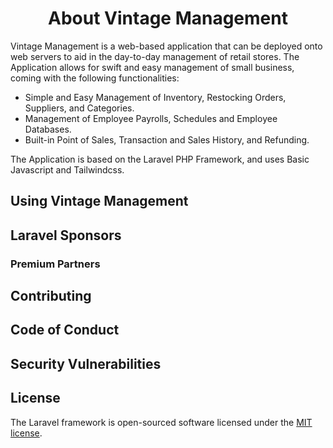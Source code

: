 ## <h1 align="center"> About Vintage Management </h1>

Vintage Management is a web-based application that can be deployed onto web servers to aid in the day-to-day management of retail stores.  The Application allows for swift and easy management of small business, coming with the following functionalities:
- Simple and Easy Management of Inventory, Restocking Orders, Suppliers, and Categories.
- Management of Employee Payrolls, Schedules and Employee Databases.
- Built-in Point of Sales, Transaction and Sales History, and Refunding.

The Application is based on the Laravel PHP Framework, and uses Basic Javascript and Tailwindcss.

## Using Vintage Management



## Laravel Sponsors



### Premium Partners



## Contributing



## Code of Conduct



## Security Vulnerabilities



## License

The Laravel framework is open-sourced software licensed under the [MIT license](https://opensource.org/licenses/MIT).
